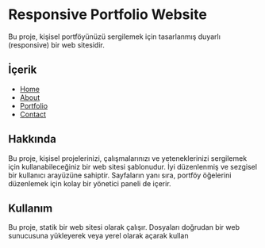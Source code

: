 # Responsive Portfolio Website

Bu proje, kişisel portföyünüzü sergilemek için tasarlanmış duyarlı (responsive) bir web sitesidir.

## İçerik

- [Home](#anasayfa)
- [About](#hakkında)
- [Portfolio](#portfolyo)
- [Contact](#iletişim)


## Hakkında

Bu proje, kişisel projelerinizi, çalışmalarınızı ve yeteneklerinizi sergilemek için kullanabileceğiniz bir web sitesi şablonudur. İyi düzenlenmiş ve sezgisel bir kullanıcı arayüzüne sahiptir. Sayfaların yanı sıra, portföy öğelerini düzenlemek için kolay bir yönetici paneli de içerir.


## Kullanım

Bu proje, statik bir web sitesi olarak çalışır. Dosyaları doğrudan bir web sunucusuna yükleyerek veya yerel olarak açarak kullan